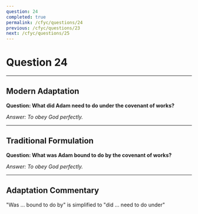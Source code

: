 ```yaml
---
question: 24
completed: true
permalink: /cfyc/questions/24
previous: /cfyc/questions/23
next: /cfyc/questions/25
---
```

# Question 24

---
## Modern Adaptation
**Question: What did Adam need to do under the covenant of works?**

*Answer: To obey God perfectly.*

---
## Traditional Formulation
**Question: What was Adam bound to do by the covenant of works?**

*Answer: To obey God perfectly.*

---
## Adaptation Commentary
"Was ... bound to do by" is simplified to "did ... need to do under"